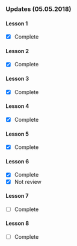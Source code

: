 ### Updates (05.05.2018)

#### Lesson 1
* [x] Complete

#### Lesson 2
* [x] Complete

#### Lesson 3
* [x] Complete

#### Lesson 4
* [x] Complete

#### Lesson 5
* [x] Complete

#### Lesson 6
* [x] Complete
* [x] Not review

#### Lesson 7
* [ ] Complete

#### Lesson 8
* [ ] Complete

